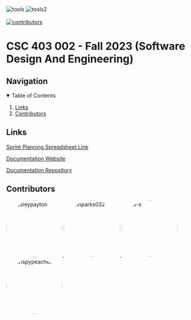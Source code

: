 ![tools](https://img.shields.io/badge/C%23-239120?style=for-the-badge&logo=c-sharp&logoColor=white)
![tools2](https://img.shields.io/badge/.NET-5C2D91?style=for-the-badge&logo=.net&logoColor=white)
<br> </br>
[![contributors](https://img.shields.io/badge/Contributors-4-blue)](https://github.com/ChrispyPeaches/Fall2020_CSC403_Project)

# CSC 403 002 - Fall 2023 (Software Design And Engineering)

## Navigation

<details open="open">
  <summary>Table of Contents</summary>
  <ol>
    <li>
      <a href="#links">Links</a>
    </li>
    <li>
      <a href="#contributors">Contributors</a>
    </li>
  </ol>
</details>

## Links

[Sprint Planning Spreadsheet Link](
https://docs.google.com/spreadsheets/d/1GzQstlgXm6m5HMJf4LhcsFIQ4RywcgLOGv2dTBg9hO0/edit?usp=sharing)

[Documentation Website](https://teamsubway-csc403-readthedocs.readthedocs.io/en/latest/)

[Documentation Repository](https://github.com/ChrispyPeaches/CSC403-ReadTheDocs/tree/main)

## Contributors
<a href="https://github.com/wesleypayton">
  <img src="https://avatars.githubusercontent.com/u/80854811?v=4" alt="wesleypayton" width="150" height="150" style="border-radius: 50%;">
</a>
<a href="https://github.com/JohnParks032">
  <img src="https://avatars.githubusercontent.com/u/80427077?v=4" alt="johnparks032" width="150" height="150" style="border-radius: 50%;">
</a>
<a href="https://github.com/j-w-s">
  <img src="https://avatars.githubusercontent.com/u/69388380?v=4" alt="j-w-s" width="150" height="150" style="border-radius: 50%;">
</a>
<a href="https://github.com/chrispypeaches">
  <img src="https://avatars.githubusercontent.com/u/26045099?v=4" alt="chrispypeaches" width="150" height="150" style="border-radius: 50%;">
</a>
